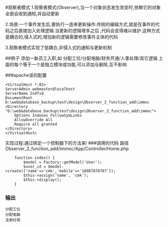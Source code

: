 #观察者模式
1.观察者模式(Observer),当一个对象状态发生改变时,依赖它的对象全部会收到通知,并自动更新
 
2.场景:一个事件发生后,要执行一连串更新操作.传统的编辑方式,就是在事件的代码之后直接加入处理逻辑.当更新的逻辑增多之后
 ,代码会变得难以维护.这种方式是耦合的,侵入式的,增加新的逻辑需要修改事件主体的代码
 
3.观察者模式实现了低耦合,非侵入式的通知与更新机制

##例子 添加一新员工入职,如 分配工位/分配电脑/财务开通/人事处理/其它逻辑
上面的每个等于一个是独立模块或功能,可以添加与删除,互不影响


###apache该的配置
```
<VirtualHost *:83>
ServerAdmin webmaster@localhost
ServerName 2sdfsd
DocumentRoot D:\web&database_backup\test\design\Observer_2_function_add\immoc
<Directory "D:\web&database_backup\test\design\Observer_2_function_add\immoc">
    Options Indexes FollowSymLinks
    AllowOverride All
    Require all granted
</Directory>
</VirtualHost>
```

实现过程:通过绑定一个控制器下的方法来!
###调用的代码
路径 Observer_2_function_add/immoc/App/Controller/Home.php
```
    function index() {
        $model = Factory::getModel('User');
        $user_id = $model->create(['name'=>'cmk','mobile'=>'18987878787']);
        $this->assign('name', 'cmk');
        $this->display();
    }
```
### 输出 
```
分配工位
分配电脑
注册社保
```


